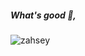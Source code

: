 
<h5 align="left">What's good 👋, </h5>
<p align="left"> <img src="https://komarev.com/ghpvc/?username=zahsey&label=Views%20&color=0e75b6&style=flat" alt="zahsey" /> </p>

